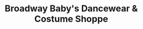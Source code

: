 ---
title: "Broadway Baby's Dancewear & Costume Shoppe"
url: /pittsburgh/broadway-babys-dancewear-and-costume-shoppe/
shop: clothes
---